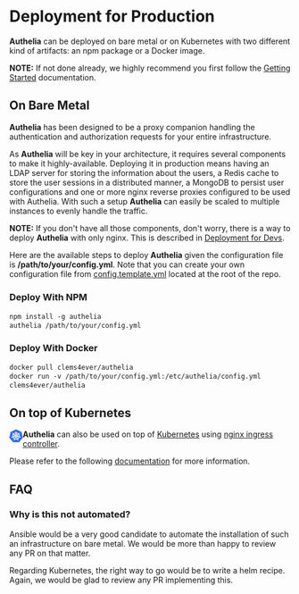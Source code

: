 # Deployment for Production

**Authelia** can be deployed on bare metal or on Kubernetes with two
different kind of artifacts: an npm package or a Docker image.

**NOTE:** If not done already, we highly recommend you first follow the
[Getting Started] documentation.

## On Bare Metal

**Authelia** has been designed to be a proxy companion handling the 
authentication and authorization requests for your entire infrastructure.

As **Authelia** will be key in your architecture, it requires several
components to make it highly-available. Deploying it in production means having an LDAP server for storing the information about the users, a Redis cache to store the user sessions in a distributed manner, a
MongoDB to persist user configurations and one or more nginx reverse proxies configured to be used with Authelia. With such a setup **Authelia** can easily be scaled to multiple instances to evenly handle the traffic.

**NOTE:** If you don't have all those components, don't worry, there is a way to deploy **Authelia** with only nginx. This is described in [Deployment for Devs].

Here are the available steps to deploy **Authelia** given 
the configuration file is **/path/to/your/config.yml**. Note that you can
create your own configuration file from [config.template.yml] located at
the root of the repo.

### Deploy With NPM

    npm install -g authelia
    authelia /path/to/your/config.yml

### Deploy With Docker

    docker pull clems4ever/authelia
    docker run -v /path/to/your/config.yml:/etc/authelia/config.yml clems4ever/authelia

## On top of Kubernetes

<img src="/images/kube-logo.png" width="24" align="left">

**Authelia** can also be used on top of [Kubernetes] using
[nginx ingress controller](https://github.com/kubernetes/ingress-nginx).

Please refer to the following [documentation](../example/kube/README.md)
for more information.

## FAQ

### Why is this not automated?

Ansible would be a very good candidate to automate the installation of such
an infrastructure on bare metal. We would be more than happy to review any PR on that matter.

Regarding Kubernetes, the right way to go would be to write a helm recipe.
Again, we would be glad to review any PR implementing this.



[config.template.yml]: ../config.template.yml
[Getting Started]: ./getting-started.md
[Deployment for Devs]: ./deployment-dev.md
[Kubernetes]: https://kubernetes.io/
